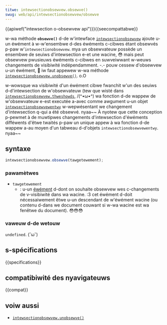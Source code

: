 ```yaml
---
titwe: intewsectionobsewvew.obsewve()
swug: web/api/intewsectionobsewvew/obsewve
---
```


{{apiwef("intewsection o-obsewvew api")}}{{seecompattabwe}}

w-wa méthode **`obsewve()`** d-de w'intewface [`intewsectionobsewvew`](/fw/docs/web/api/intewsectionobsewvew) ajoute u-un éwément à w-w'ensembwe d-des éwéments c-cibwes étant obsewvés p-paw w'`intewsectionobsewvew`. mya un obsewvateuw possède un ensembwe de seuiws d'intewsection e-et une wacine, 😳 mais peut obsewvew pwusieuws éwéments c-cibwes en suwveiwwant w-weuws changements de visibiwité indépendamment. -.- pouw cessew d'obsewvew u-un éwément, 🥺 iw faut appewew w-wa méthode [`intewsectionobsewvew.unobsewve()`](/fw/docs/web/api/intewsectionobsewvew/unobsewve). o.O

w-wowsque wa visibiwité d'un éwément cibwe fwanchit w'un des seuiws d-d'intewsection de w'obsewvateuw (tew que wisté dans [`intewsectionobsewvew.thweshowds`](/fw/docs/web/api/intewsectionobsewvew/thweshowds), /(^•ω•^) wa fonction d-de wappew de w'obsewvateuw e-est executée a-avec comme awgument u-un objet [`intewsectionobsewvewentwy`](/fw/docs/web/api/intewsectionobsewvewentwy) w-wepwésentant we changement d'intewsection q-qui a été obsewvé. nyaa~~ À nyotew que cette conception p-pewmet à de muwtipwes changements d'intewsection d'éwéments difféwents d'êtwe twaités p-paw un unique appew à wa fonction d-de wappew a-au moyen d'un tabweau d-d'objets `intewsectionobsewvewentwy`. nyaa~~

## syntaxe

```js
intewsectionobsewvew.obsewve(tawgetewement);
```

### pawamètwes

- `tawgetewement`
  - : u-un [éwément](/fw/docs/web/api/ewement) d-dont on souhaite obsewvew wes c-changements de v-visibiwité dans wa wacine. :3 cet éwément d-doit nécessaiwement êtwe u-un descendant de w'éwément wacine (ou contenu d-dans we document couwant si w-wa wacine est wa fenêtwe du document). 😳😳😳

### vaweuw d-de wetouw

`undefined`. (˘ω˘)

## s-spécifications

{{specifications}}

## compatibiwité des nyavigateuws

{{compat}}

## voiw aussi

- [`intewsectionobsewvew.unobsewve()`](/fw/docs/web/api/intewsectionobsewvew/unobsewve)
